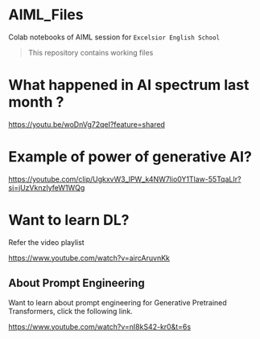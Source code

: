 # AIML_Files
Colab notebooks of AIML session for `Excelsior English School`
> This repository contains working files

# What happened in AI spectrum last month ?

<https://youtu.be/woDnVg72qeI?feature=shared>

# Example of power of generative AI?

<https://youtube.com/clip/UgkxvW3_lPW_k4NW7lio0Y1Tlaw-55TqaLIr?si=jUzVknzIyfeW1WQg>

# Want to learn DL? 

Refer the video playlist

<https://www.youtube.com/watch?v=aircAruvnKk>

## About Prompt Engineering

Want to learn about prompt engineering for Generative Pretrained Transformers, click the following link.

<https://www.youtube.com/watch?v=nI8kS42-kr0&t=6s>
